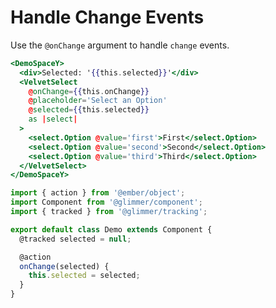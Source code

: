 # Handle Change Events

Use the `@onChange` argument to handle `change` events.

```hbs template
<DemoSpaceY>
  <div>Selected: '{{this.selected}}'</div>
  <VelvetSelect
    @onChange={{this.onChange}}
    @placeholder='Select an Option'
    @selected={{this.selected}}
    as |select|
  >
    <select.Option @value='first'>First</select.Option>
    <select.Option @value='second'>Second</select.Option>
    <select.Option @value='third'>Third</select.Option>
  </VelvetSelect>
</DemoSpaceY>
```

```js component
import { action } from '@ember/object';
import Component from '@glimmer/component';
import { tracked } from '@glimmer/tracking';

export default class Demo extends Component {
  @tracked selected = null;

  @action
  onChange(selected) {
    this.selected = selected;
  }
}
```

